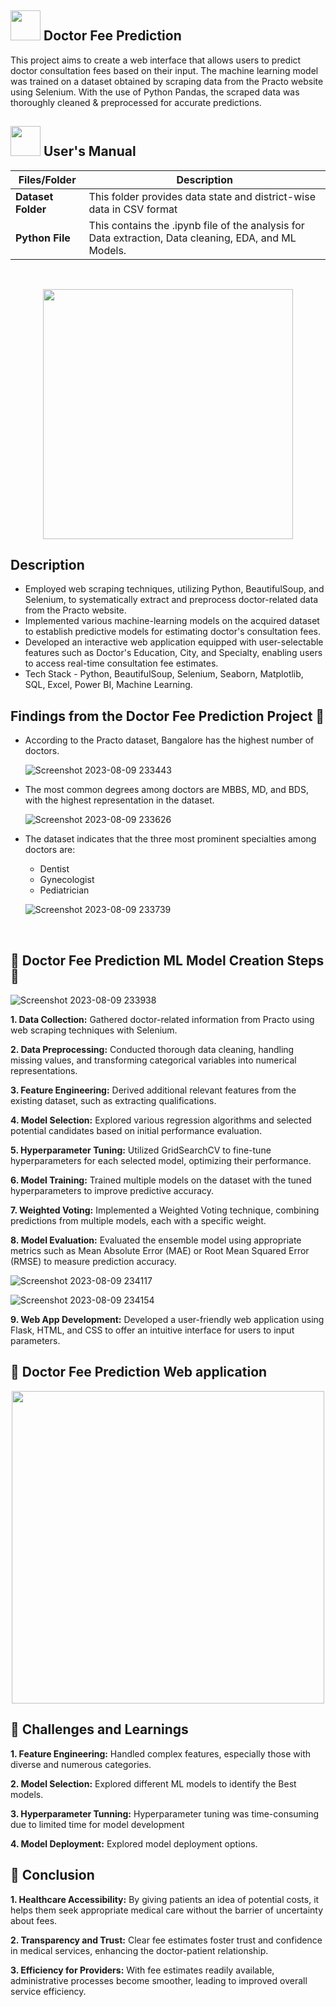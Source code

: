 ##  <img src="https://media.tenor.com/Wq-8a2yGCSkAAAAi/stethoscope-stethoscope-images.gif" width="48" height="48"> Doctor Fee Prediction
This project aims to create a web interface that allows users to predict doctor consultation fees based on their input. The machine learning model was trained on a dataset obtained by scraping data from the Practo website using Selenium. With the use of Python Pandas, the scraped data was thoroughly cleaned & preprocessed for accurate predictions.
##  <img src="https://user-images.githubusercontent.com/106439762/181935629-b3c47bd3-77fb-4431-a11c-ff8ba0942b63.gif" width="48" height="48"> **User's Manual**

| Files/Folder| Description |
| ------------- | ------------- |
| **Dataset Folder** | This folder provides data state and district-wise data in CSV format |
| **Python File** | This contains the .ipynb file of the analysis for Data extraction, Data cleaning, EDA, and ML Models.  |


<br>

<p align="center"><img src="https://i.pinimg.com/originals/13/66/c9/1366c95f8c249b8422d2caaae287cb63.gif" width="400" ></p>

## Description
- Employed web scraping techniques, utilizing Python, BeautifulSoup,
and Selenium, to systematically extract and preprocess doctor-related
data from the Practo website.
- Implemented various machine-learning models on the acquired dataset
to establish predictive models for estimating doctor's consultation fees.
- Developed an interactive web application equipped with user-selectable features such as Doctor's Education, City, and
Specialty, enabling users to access real-time consultation fee estimates.
- Tech Stack - Python, BeautifulSoup, Selenium, Seaborn, Matplotlib,
SQL, Excel, Power BI, Machine Learning.


   
## Findings from the Doctor Fee Prediction Project 🧪

- According to the Practo dataset, Bangalore has the highest number of doctors.

  ![Screenshot 2023-08-09 233443](https://github.com/ankitpal154/Doctor_fees_prediction_ML_project/assets/139064260/4eba4a20-39cc-4798-98f7-c4b8c8b64c09)

  
- The most common degrees among doctors are MBBS, MD, and BDS, with the highest representation in the dataset.


  ![Screenshot 2023-08-09 233626](https://github.com/ankitpal154/Doctor_fees_prediction_ML_project/assets/139064260/5949c211-4fd8-4e0f-b9e5-eff349eace32)

- The dataset indicates that the three most prominent specialties among doctors are:
  - Dentist
  - Gynecologist
  - Pediatrician
 


   ![Screenshot 2023-08-09 233739](https://github.com/ankitpal154/Doctor_fees_prediction_ML_project/assets/139064260/26f61e31-0e63-4120-a245-5a8f15a4f75f)

 <br>


## 🏥 Doctor Fee Prediction ML Model Creation Steps 🧠


![Screenshot 2023-08-09 233938](https://github.com/ankitpal154/Doctor_fees_prediction_ML_project/assets/139064260/1580c2f7-4a16-497e-a620-bca0f9a9d749)

**1. Data Collection:** Gathered doctor-related information from Practo using web scraping techniques with Selenium.

**2. Data Preprocessing:** Conducted thorough data cleaning, handling missing values, and transforming categorical variables into numerical representations.

**3. Feature Engineering:** Derived additional relevant features from the existing dataset, such as extracting qualifications.

**4. Model Selection:** Explored various regression algorithms and selected potential candidates based on initial performance evaluation.

**5. Hyperparameter Tuning:** Utilized GridSearchCV to fine-tune hyperparameters for each selected model, optimizing their performance.

**6. Model Training:** Trained multiple models on the dataset with the tuned hyperparameters to improve predictive accuracy.

**7. Weighted Voting:** Implemented a Weighted Voting technique, combining predictions from multiple models, each with a specific weight.

**8. Model Evaluation:** Evaluated the ensemble model using appropriate metrics such as Mean Absolute Error (MAE) or Root Mean Squared Error (RMSE) to measure prediction accuracy.


![Screenshot 2023-08-09 234117](https://github.com/ankitpal154/Doctor_fees_prediction_ML_project/assets/139064260/0f0c70f0-fe2b-45fd-b63e-481f91cf0311)


![Screenshot 2023-08-09 234154](https://github.com/ankitpal154/Doctor_fees_prediction_ML_project/assets/139064260/799feea6-a700-480b-b23c-5d07a9ed91ce)


**9. Web App Development:** Developed a user-friendly web application using Flask, HTML, and CSS to offer an intuitive interface for users to input parameters.

## 🏥 Doctor Fee Prediction Web application

 <p align="center"><img src="https://github.com/Sannidhi-Shetty2/Doctor-Fee-Prediction/assets/62684303/92d53380-68d4-4289-8d43-4e386d3b2025" width="500" ></p>
 
## 🏥 Challenges and Learnings

**1. Feature Engineering:** Handled complex features, especially those with diverse and numerous categories. 

**2. Model Selection:**  Explored different ML models to identify the Best models.

**3. Hyperparameter Tunning:**  Hyperparameter tuning was time-consuming due to limited time for model development

**4. Model Deployment:**  Explored model deployment options.

 
## 🏥 Conclusion

**1. Healthcare Accessibility:** By giving patients an idea of potential costs, it helps them seek appropriate medical care without the barrier of uncertainty about fees.

**2. Transparency and Trust:**  Clear fee estimates foster trust and confidence in medical services, enhancing the doctor-patient relationship.

**3. Efficiency for Providers:** With fee estimates readily available, administrative processes become smoother, leading to improved overall service efficiency.
